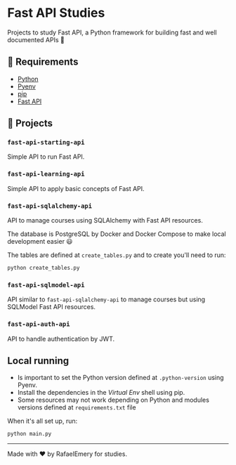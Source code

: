 # Fast API Studies

Projects to study Fast API, a Python framework for building fast and well documented APIs :rocket:

## :key: Requirements

- [Python](https://www.python.org/downloads/)
- [Pyenv](https://github.com/pyenv/pyenv) 
- [pip](https://pip.pypa.io/en/stable/installation/)
- [Fast API](https://fastapi.tiangolo.com/tutorial/)

## :open_file_folder: Projects

### `fast-api-starting-api`

Simple API to run Fast API.

### `fast-api-learning-api`

Simple API to apply basic concepts of Fast API.

### `fast-api-sqlalchemy-api`

API to manage courses using SQLAlchemy with Fast API resources.

The database is PostgreSQL by Docker and Docker Compose to make local development easier :smiley:

The tables are defined at `create_tables.py` and to create you'll need to run:

```bash
python create_tables.py
```

### `fast-api-sqlmodel-api`

API similar to `fast-api-sqlalchemy-api` to manage courses but using SQLModel Fast API resources.

### `fast-api-auth-api`

API to handle authentication by JWT.

## Local running

- Is important to set the Python version defined at `.python-version` using Pyenv.
- Install the dependencies in the *Virtual Env* shell using pip.
- Some resources may not work depending on Python and modules versions defined at `requirements.txt` file

When it's all set up, run:

```bash
python main.py
```

---
Made with :heart: by RafaelEmery for studies.
